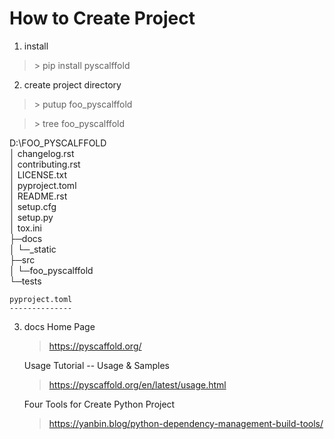 How to Create Project
======================

1. install

>  \> pip install pyscalffold


2. create project directory

> \> putup foo_pyscalffold

> \> tree foo_pyscalffold

D:\FOO_PYSCALFFOLD<br>
│ changelog.rst<br>
│ contributing.rst<br>
│ LICENSE.txt<br>
│ pyproject.toml<br>
│ README.rst<br>
│ setup.cfg<br>
│ setup.py<br>
│ tox.ini<br>
├─docs<br>
│  └─_static<br>
├─src<br>
│  └─foo_pyscalffold<br>
└─tests<br>

    pyproject.toml
    --------------
    

3. docs
    Home Page<br>
    > https://pyscaffold.org/

    Usage Tutorial -- Usage & Samples<br>
    > https://pyscaffold.org/en/latest/usage.html

    Four Tools for Create Python Project<br>
    >https://yanbin.blog/python-dependency-management-build-tools/

